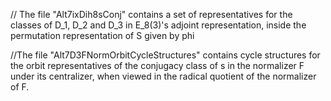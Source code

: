// The file "Alt7ixDih8sConj" contains a set of representatives for the classes of D_1, D_2 and D_3 in E_8(3)'s adjoint representation, inside the permutation representation of S given by phi

//The file "Alt7D3FNormOrbitCycleStructures" contains cycle structures for the orbit representatives of the conjugacy class of s in the normalizer F under its centralizer, when viewed in the radical quotient of the normalizer of F.
